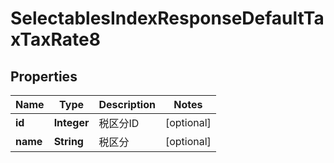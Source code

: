 

# SelectablesIndexResponseDefaultTaxTaxRate8


## Properties

| Name | Type | Description | Notes |
|------------ | ------------- | ------------- | -------------|
|**id** | **Integer** | 税区分ID |  [optional] |
|**name** | **String** | 税区分 |  [optional] |



